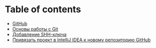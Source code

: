 # Table of contents

* [GitHub](README.md)
* [Основы работы с Git](osnovy-raboty-s-git.md)
* [Добавление SHH-ключа](dobavlenie-shh-klyucha.md)
* [Привязать проект в IntelliJ IDEA к новому репозиторию GitHub](privyazat-proekt-v-intellij-idea-k-novomu-repozitoriyu-github.md)
